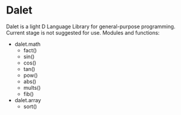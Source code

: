 # Dalet  
Dalet is a light D Language Library for general-purpose programming.  
Current stage is not suggested for use.
Modules and functions:  
* dalet.math  
    * fact()
	* sin()
	* cos()
	* tan()
	* pow()
	* abs()
	* mults()
	* fib()
* dalet.array
	* sort()
